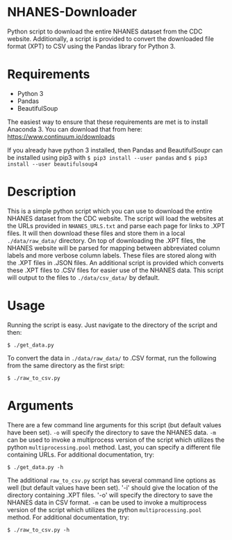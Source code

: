 # NHANES-Downloader
Python script to download the entire NHANES dataset from the CDC website.
Additionally, a script is provided to convert the downloaded file format (XPT)
to CSV using the Pandas library for Python 3.

# Requirements
* Python 3
* Pandas
* BeautifulSoup

The easiest way to ensure that these requirements are met is to install
Anaconda 3.  You can download that from here:
https://www.continuum.io/downloads

If you already have python 3 installed, then Pandas and BeautifulSoupr can be
installed using pip3 with `$ pip3 install --user pandas` and `$ pip3 install --user
beautifulsoup4`


# Description
This is a simple python script which you can use to download the entire NHANES
dataset from the CDC website.  The script will load the websites at the URLs
provided in `NHANES_URLS.txt` and parse each page for links to .XPT files.  It
will then download these files and store them in a local `./data/raw_data/`
directory.  On top of downloading the .XPT files, the NHANES website will be
parsed for mapping between abbreviated column labels and more verbose column
labels.  These files are stored along with the .XPT files in .JSON files.  An
additional script is provided which converts these .XPT files to .CSV files for
easier use of the NHANES data.  This script will output to the files to
`./data/csv_data/` by default.

# Usage
Running the script is easy.  Just navigate to the directory of the script and
then:
```
$ ./get_data.py
```
To convert the data in `./data/raw_data/` to .CSV format, run the following
from the same directory as the first sript:
```
$ ./raw_to_csv.py
```

# Arguments
There are a few command line arguments for this script (but default values have
been set).  `-o` will specify the directory to save the NHANES data. `-m` can
be used to invoke a multiprocess version of the script which utilizes the
python `multiprocessing.pool` method.  Last, you can specify a different file
containing URLs.  For additional documentation, try:
```
$ ./get_data.py -h
```
The additional `raw_to_csv.py` script has several command line options as well
(but default values have been set).  '-i' should give the location of the
directory containing .XPT files.  '-o' will specify the directory to save the
NHANES data in CSV format.  `-m` can be used to invoke a multiprocess version
of the script which utilizes the python `multiprocessing.pool` method.  For
additional documentation, try:
```
$ ./raw_to_csv.py -h
```

